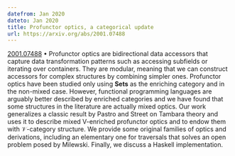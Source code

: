 ```yaml
---
datefrom: Jan 2020
dateto: Jan 2020
title: Profunctor optics, a categorical update
url: https://arxiv.org/abs/2001.07488
---
```


[2001.07488](https://arxiv.org/abs/2001.07488) • Profunctor optics are bidirectional data accessors that capture data transformation patterns such as accessing subfields or iterating over containers. They are modular, meaning that we can construct accessors for complex structures by combining simpler ones. Profunctor optics have been studied only using **Sets** as the enriching category and in the non-mixed case. However, functional programming languages are arguably better described by enriched categories and we have found that some structures in the literature are actually mixed optics. Our work generalizes a classic result by Pastro and Street on Tambara theory and uses it to describe mixed V-enriched profunctor optics and to endow them with $\mathcal{V}$-category structure. We provide some original families of optics and derivations, including an elementary one for traversals that solves an open problem posed by Milewski. Finally, we discuss a Haskell implementation.

